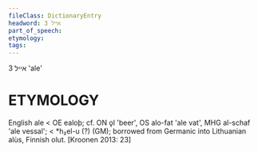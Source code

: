 ```yaml
---
fileClass: DictionaryEntry
headword: אייל 3
part_of_speech: 
etymology: 
tags: 
---
```

אייל 3
'ale'

ETYMOLOGY
===========
English ale < OE ealoþ; cf. ON ǫl 'beer', OS alo-fat 'ale vat', MHG al-schaf 'ale vessal'; < *h₂el-u (?) (GM); borrowed from Germanic into Lithuanian alùs, Finnish olut. 
[Kroonen 2013: 23]